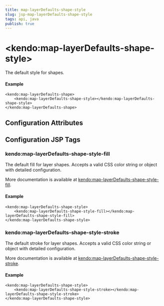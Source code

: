 ```yaml
---
title: map-layerDefaults-shape-style
slug: jsp-map-layerDefaults-shape-style
tags: api, java
publish: true
---
```


# \<kendo:map-layerDefaults-shape-style\>

The default style for shapes.

#### Example
    <kendo:map-layerDefaults-shape>
        <kendo:map-layerDefaults-shape-style></kendo:map-layerDefaults-shape-style>
    </kendo:map-layerDefaults-shape>

## Configuration Attributes


##  Configuration JSP Tags

### kendo:map-layerDefaults-shape-style-fill

The default fill for layer shapes.
Accepts a valid CSS color string or object with detailed configuration.

More documentation is available at [kendo:map-layerDefaults-shape-style-fill](/kendo-ui/api/wrappers/jsp/map/layerdefaults-shape-style-fill).

#### Example

    <kendo:map-layerDefaults-shape-style>
        <kendo:map-layerDefaults-shape-style-fill></kendo:map-layerDefaults-shape-style-fill>
    </kendo:map-layerDefaults-shape-style>

### kendo:map-layerDefaults-shape-style-stroke

The default stroke for layer shapes.
Accepts a valid CSS color string or object with detailed configuration.

More documentation is available at [kendo:map-layerDefaults-shape-style-stroke](/kendo-ui/api/wrappers/jsp/map/layerdefaults-shape-style-stroke).

#### Example

    <kendo:map-layerDefaults-shape-style>
        <kendo:map-layerDefaults-shape-style-stroke></kendo:map-layerDefaults-shape-style-stroke>
    </kendo:map-layerDefaults-shape-style>

